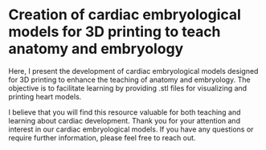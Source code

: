 # Creation of cardiac embryological models for 3D printing to teach anatomy and embryology

Here, I present the development of cardiac embryological models designed for 3D printing to enhance the teaching of anatomy and embryology. The objective is to facilitate learning by providing .stl files for visualizing and printing heart models.

I believe that you will find this resource valuable for both teaching and learning about cardiac development. Thank you for your attention and interest in our cardiac embryological models. If you have any questions or require further information, please feel free to reach out.
